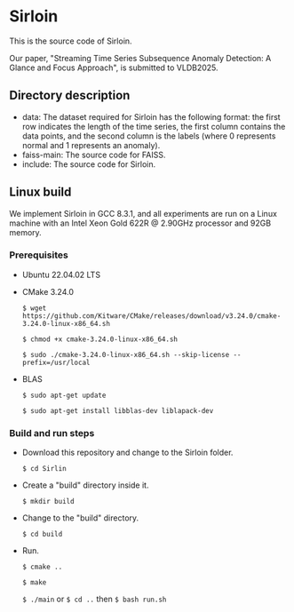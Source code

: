 # Sirloin
This is the source code of Sirloin.

Our paper, "Streaming Time Series Subsequence Anomaly Detection: A Glance and Focus Approach", is submitted to VLDB2025.

## Directory description
  * data: The dataset required for Sirloin has the following format: the first row indicates the length of the time series, the first column contains the data points, and the second column is the labels (where 0 represents normal and 1 represents an anomaly).
  * faiss-main: The source code for FAISS.
  * include: The source code for Sirloin.

## Linux build
We implement Sirloin in GCC 8.3.1, and all experiments are run on a Linux machine with an Intel Xeon Gold 622R @ 2.90GHz processor and 92GB memory. 

### Prerequisites
 * Ubuntu 22.04.02 LTS
 * CMake 3.24.0

   `$ wget https://github.com/Kitware/CMake/releases/download/v3.24.0/cmake-3.24.0-linux-x86_64.sh`

   `$ chmod +x cmake-3.24.0-linux-x86_64.sh`

   `$ sudo ./cmake-3.24.0-linux-x86_64.sh --skip-license --prefix=/usr/local`
 * BLAS
   
   `$ sudo apt-get update`
   
   `$ sudo apt-get install libblas-dev liblapack-dev`

### Build and run steps
 * Download this repository and change to the Sirloin folder.

   `$ cd Sirlin`
 * Create a "build" directory inside it.

   `$ mkdir build`
 * Change to the "build" directory.

   `$ cd build`
 * Run.

   `$ cmake ..`
   
   `$ make`
   
   `$ ./main` or `$ cd ..` then `$ bash run.sh`
